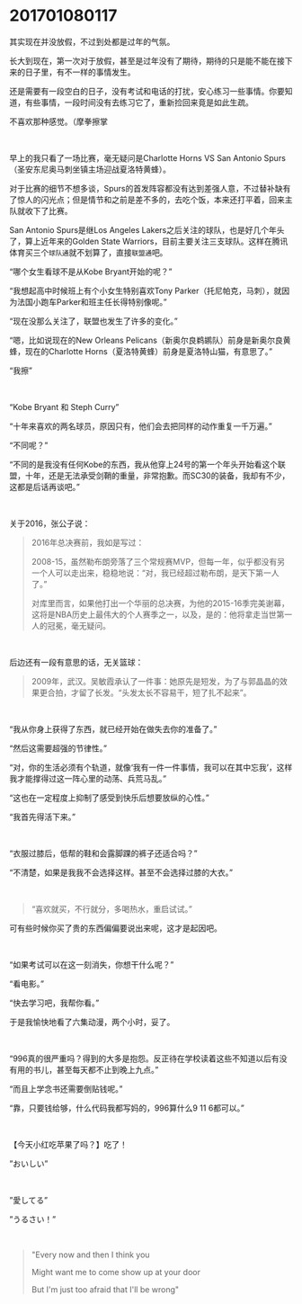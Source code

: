 # 201701080117

其实现在并没放假，不过到处都是过年的气氛。

长大到现在，第一次对于放假，甚至是过年没有了期待，期待的只是能不能在接下来的日子里，有不一样的事情发生。

还是需要有一段空白的日子，没有考试和电话的打扰，安心练习一些事情。你要知道，有些事情，一段时间没有去练习它了，重新捡回来竟是如此生疏。

不喜欢那种感觉。（摩拳擦掌

<br/>

早上的我只看了一场比赛，毫无疑问是Charlotte Horns VS San Antonio Spurs（圣安东尼奥马刺坐镇主场迎战夏洛特黄蜂）。

对于比赛的细节不想多谈，Spurs的首发阵容都没有达到差强人意，不过替补缺有了惊人的闪光点；但是情节和之前是差不多的，去吃个饭，本来还打平着，回来主队就收下了比赛。

San Antonio Spurs是继Los Angeles Lakers之后关注的球队，也是好几个年头了，算上近年来的Golden State Warriors，目前主要关注三支球队。这样在腾讯体育买三个`球队通`就不划算了，直接`联盟通`吧。

“哪个女生看球不是从Kobe Bryant开始的呢？”

“我想起高中时候班上有个小女生特别喜欢Tony Parker（托尼帕克，马刺），就因为法国小跑车Parker和班主任长得特别像呢。”

“现在没那么关注了，联盟也发生了许多的变化。”

“嗯，比如说现在的New Orleans Pelicans（新奥尔良鹈鹕队）前身是新奥尔良黄蜂，现在的Charlotte Horns（夏洛特黄蜂）前身是夏洛特山猫，有意思了。”

“我擦”

<br/>

“Kobe Bryant 和 Steph Curry”

“十年来喜欢的两名球员，原因只有，他们会去把同样的动作重复一千万遍。”

“不同呢？”

“不同的是我没有任何Kobe的东西，我从他穿上24号的第一个年头开始看这个联盟，十年，还是无法承受剑鞘的重量，非常抱歉。而SC30的装备，我却有不少，这都是后话再谈吧。”

<br/>

关于2016，张公子说：

> 2016年总决赛前，我如是写过：
>
> 2008-15，虽然勒布朗旁落了三个常规赛MVP，但每一年，似乎都没有另一个人可以走出来，稳稳地说：“对，我已经超过勒布朗，是天下第一人了。”
>
> 对库里而言，如果他打出一个华丽的总决赛，为他的2015-16季完美谢幕，这将是NBA历史上最伟大的个人赛季之一，以及，是的：他将拿走当世第一人的冠冕，毫无疑问。

<br/>

后边还有一段有意思的话，无关篮球：

> 2009年，武汉。吴敏霞承认了一件事：她原先是短发，为了与郭晶晶的效果更合拍，才留了长发。“头发太长不容易干，短了扎不起来”。

<br/>

“我从你身上获得了东西，就已经开始在做失去你的准备了。”

“然后这需要超强的节律性。”

“对，你的生活必须有个轨道，就像‘我有一件一件事情，我可以在其中忘我’，这样我才能撑得过这一阵心里的动荡、兵荒马乱。”

“这也在一定程度上抑制了感受到快乐后想要放纵的心性。”

“我首先得活下来。”

<br/>

“衣服过膝后，低帮的鞋和会露脚踝的裤子还适合吗？”

“不清楚，如果是我我不会选择这样。甚至不会选择过膝的大衣。”

<br/>

> “喜欢就买，不行就分，多喝热水，重启试试。”

可有些时候你买了贵的东西偏偏要说出来呢，这才是起因吧。

<br/>

“如果考试可以在这一刻消失，你想干什么呢？”

“看电影。”

“快去学习吧，我帮你看。”

于是我愉快地看了六集动漫，两个小时，妥了。

<br/>

“996真的很严重吗？得到的大多是抱怨。反正待在学校读着这些不知道以后有没有用的书儿，甚至每天都不止到晚上九点。”

“而且上学念书还需要倒贴钱呢。”

“靠，只要钱给够，什么代码我都写妈的，996算什么9 11 6都可以。”

<br/>

【今天小红吃苹果了吗？】吃了！

”おいしい”

<br/>

”愛してる”

”うるさい！”

<br/>

> "Every now and then I think you
>
> Might want me to come show up at your door
>
> But I'm just too afraid that I'll be wrong"